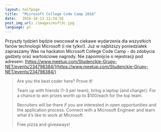 ```yaml
---
layout: halfpage
title:  "Microsoft College Code Camp 2016"
date:   2016-10-13 12:34:56
post_img_url: /images/msft3c.jpg
language: pl
---
```

Przyszły tydzień będzie owocował w ciekawe wydarzenia dla wszystkich fanów technologii Microsoft (i nie tylko!). Już w najbliższy poniedziałek zapraszamy Was na hackaton Microsoft College Code Camp - do zdobycia gadżety oraz wartościowe nagrody. Nie zapomnijcie o rejestracji pod adresem: [https://www.meetup.com/Studenckie-Grupy-NET/events/234798384/](https://www.meetup.com/Studenckie-Grupy-NET/events/234798384/)


> Are you the best coder here? Prove it!
>
> Team up with friends (1-3 per team), bring a laptop (and charger). For a chance to win prizes worth up to $100/each for the top team.
>
> Recruiters will be there if you are interested in open opportunities and the application process. Connect with a Microsoft Engineer and learn what it’s like to work at Microsoft.
> 
> Free pizza and giveaways!
